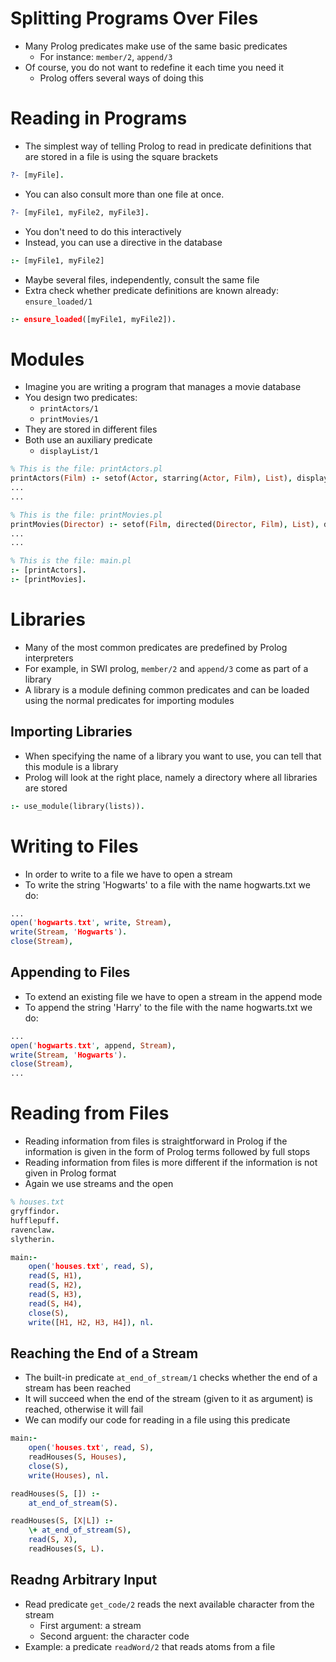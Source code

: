 # Splitting Programs Over Files
- Many Prolog predicates make use of the same basic predicates
    - For instance: `member/2`, `append/3`
- Of course, you do not want to redefine it each time you need it
    - Prolog offers several ways of doing this

# Reading in Programs
- The simplest way of telling Prolog to read in predicate definitions that are stored in a file is using the square brackets

```Prolog
?- [myFile].
```

- You can also consult more than one file at once.

```Prolog
?- [myFile1, myFile2, myFile3].
```

- You don't need to do this interactively
- Instead, you can use a directive in the database

```Prolog
:- [myFile1, myFile2]
```

- Maybe several files, independently, consult the same file
- Extra check whether predicate definitions are known already: `ensure_loaded/1`

```Prolog
:- ensure_loaded([myFile1, myFile2]).
```

# Modules
- Imagine you are writing a program that manages a movie database
- You design two predicates:
    - `printActors/1`
	- `printMovies/1`
- They are stored in different files
- Both use an auxiliary predicate
    - `displayList/1`

```Prolog
% This is the file: printActors.pl
printActors(Film) :- setof(Actor, starring(Actor, Film), List), displayList(List).
...
...

% This is the file: printMovies.pl
printMovies(Director) :- setof(Film, directed(Director, Film), List), displayList(List).
...
...

% This is the file: main.pl
:- [printActors].
:- [printMovies].
```

# Libraries
- Many of the most common predicates are predefined by Prolog interpreters
- For example, in SWI prolog, `member/2` and `append/3` come as part of a library
- A library is a module defining common predicates and can be loaded using the normal predicates for importing modules

## Importing Libraries
- When specifying the name of a library you want to use, you can tell that this module is a library
- Prolog will look at the right place, namely a directory where all libraries are stored

```Prolog
:- use_module(library(lists)).
```

# Writing to Files
- In order to write to a file we have to open a stream
- To write the string 'Hogwarts' to a file with the name hogwarts.txt we do:

```Prolog
...
open('hogwarts.txt', write, Stream),
write(Stream, 'Hogwarts').
close(Stream),
```

## Appending to Files
- To extend an existing file we have to open a stream in the append mode
- To append the string 'Harry' to the file with the name hogwarts.txt we do:

```Prolog
...
open('hogwarts.txt', append, Stream),
write(Stream, 'Hogwarts').
close(Stream),
...
```

# Reading from Files
- Reading information from files is straightforward in Prolog if the information is given in the form of Prolog terms followed by full stops
- Reading information from files is more different if the information is not given in Prolog format
- Again we use streams and the open

```Prolog
% houses.txt
gryffindor.
hufflepuff.
ravenclaw.
slytherin.

main:-
    open('houses.txt', read, S),
	read(S, H1),
	read(S, H2),
	read(S, H3),
	read(S, H4),
	close(S),
	write([H1, H2, H3, H4]), nl.
```

## Reaching the End of a Stream
- The built-in predicate `at_end_of_stream/1` checks whether the end of a stream has been reached
- It will succeed when the end of the stream (given to it as argument) is reached, otherwise it will fail
- We can modify our code for reading in a file using this predicate

```Prolog
main:-
    open('houses.txt', read, S),
	readHouses(S, Houses),
	close(S),
	write(Houses), nl.

readHouses(S, []) :-
    at_end_of_stream(S).

readHouses(S, [X|L]) :-
    \+ at_end_of_stream(S),
	read(S, X),
	readHouses(S, L).
```

## Readng Arbitrary Input
- Read predicate `get_code/2` reads the next available character from the stream
    - First argument: a stream
	- Second arguent: the character code
- Example: a predicate `readWord/2` that reads atoms from a file
